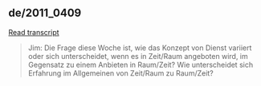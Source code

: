 ## de/2011_0409


[Read transcript](de/2011/2011_0409)

> Jim: Die Frage diese Woche ist, wie das Konzept von Dienst variiert oder sich unterscheidet, wenn es in Zeit/Raum angeboten wird, im Gegensatz zu einem Anbieten in Raum/Zeit? Wie unterscheidet sich Erfahrung im Allgemeinen von Zeit/Raum zu Raum/Zeit?

[<i class="fas fa-file-pdf"></i>](http://llresearch.org/transcripts/issues/2011_german/2011_0409.aspx) [<i class="fas fa-external-link-alt"></i>](http://llresearch.org/transcripts/issues/2011_german/2011_0409.aspx)
 